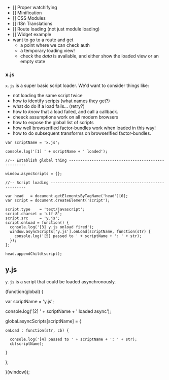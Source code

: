 - [] Proper watchifying
- [] Minification
- [] CSS Modules
- [] i18n Translations
- [] Route loading (not just module loading)
- [] Widget example
- want to go to a route and get
  - a point where we can check auth
  - a temporary loading view!
  - check the _data_ is available, and either show the loaded view or an empty state

### x.js

`x.js` is a super basic script loader.
We'd want to consider things like:
- not loading the same script twice
- how to identify scripts (what names they get?)
- what do do if a load fails... (retry?)
- how to _know_ that a load failed, and call a callback.
- cheeck assumptions work on all modern browsers
- how to expose the global list of scripts
- how well browserified factor-bundles work when loaded in this way!
- how to do subsequent transforms on browserified factor-bundles.

```
var scriptName = 'x.js';

console.log('[1] ' + scriptName + ' loaded');

//-- Establish global thing ---------------------------------------------------

window.asyncScripts = {};

//-- Script loading -----------------------------------------------------------

var head   = document.getElementsByTagName('head')[0];
var script = document.createElement('script');

script.type    = 'text/javascript';
script.charset = 'utf-8';
script.src     = 'y.js';
script.onload = function() {
  console.log('[3] y.js onload fired');
  window.asyncScripts['y.js'].onLoad(scriptName, function(str) {
    console.log('[5] passed to ' + scriptName + ': ' + str);
  });
};

head.appendChild(script);
```

## y.js

`y.js` is a script that could be loaded asynchronously.

(function(global) {

  var scriptName = 'y.js';

  console.log('[2] ' + scriptName + ' loaded async');

  global.asyncScripts[scriptName] = {

    onLoad : function(str, cb) {

      console.log('[4] passed to ' + scriptName + ': ' + str);
      cb(scriptName);

    }

  };

}(window));

```
